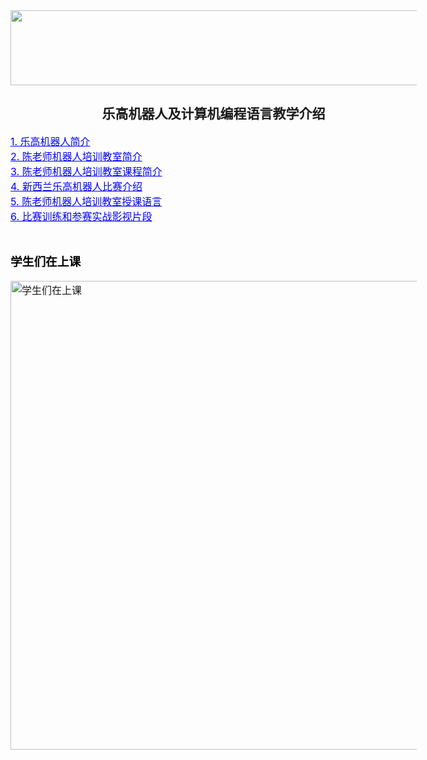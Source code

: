 <div style="position:relative; left:0px; top:0px; width:650px; margin:auto">
<img height="120" width="750" src="https://raw.githubusercontent.com/wiki/LegoEduNZ/ibot/head2.jpg" />
<h2 align = "center">乐高机器人及计算机编程语言教学介绍</h2>
<font size="3">
<a href="https://legoedunz.github.io/ibot/Intro1.html" style="color:blue;">1. 乐高机器人简介</a> 
<br>
<a href="https://legoedunz.github.io/ibot/Intro2.html" style="color:blue;">2. 陈老师机器人培训教室简介</a>
<br>
<a href="https://legoedunz.github.io/ibot/Intro3.html" style="color:blue;">3. 陈老师机器人培训教室课程简介</a>
<br>
<a href="https://legoedunz.github.io/ibot/Intro4.html" style="color:blue;">4. 新西兰乐高机器人比赛介绍</a>
<br>
<a href="https://legoedunz.github.io/ibot/Intro5.html" style="color:blue;">5. 陈老师机器人培训教室授课语言</a>
<br>
<a href="https://legoedunz.github.io/ibot/Intro5.html" style="color:blue;">6. 比赛训练和参赛实战影视片段</a>
<br>
<br>

<h3><font color="black">学生们在上课</font></h3>
<img width="750" src="https://raw.githubusercontent.com/wiki/LegoEduNZ/ibot/p0.jpg"  alt="学生们在上课" />


